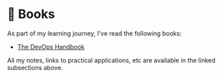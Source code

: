 # 📖 Books

As part of my learning journey, I've read the following books:

- [The DevOps Handbook](The-DevOps-Handbook.md)

All my notes, links to practical applications, etc are available in the linked subsections above.
